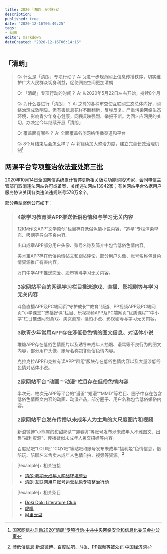 ```yaml
---
title: 2020「清朗」专项行动
description:
published: true
date: "2020-12-16T06:49:25"
tags:
- 动画
editor: markdown
dateCreated: "2020-12-16T06:14:16"
---
```


## 「清朗」

> Q: 什么是「清朗」专项行动？
> A: 为进一步规范网上信息传播秩序，切实维护广大人民群众切身利益，促使网络空间更加清朗
>
> Q: 「清朗」专项行动的时间？
> A: 从2020年5月22日左右开始，持续8个月
>
> Q: 为什么要进行「清朗」？
> A: 之前的各种审查使互联网生态总体向好，网络治理成效明显。但有害信息花样不断翻新，反弹反复。严重污染网络生态环境，影响青少年身心健康，网民反映强烈、举报不断。为回> 应网民的关切，办决定今年继续开展「清朗」
>
> Q: 覆盖面有哪些？
> A: 全面覆盖各类网络传播渠道和平台
>
> Q: 8个月结束后会怎么样？
> A: 将继续加大整治力度，建立完善长效治理机制[^20200822191351]

[^20200822191351]: [国家网信办启动2020“清朗”专项行动-中共中央网络安全和信息化委员会办公室](https://web.archive.org/web/20200822191351/http://www.cac.gov.cn/2020-05/22/c_1591689448656108.htm)

## 网课平台专项整治依法查处第三批

2020年10月14日全国网信系统累计暂停更新相关版块功能网站99家，会同电信主管部门取消违法网站许可或备案、关闭违法网站13942家；有关网站平台依据用户服务协议关闭各类违法违规账号578万余个。

部分典型案例公布如下：

> ### 4款学习教育类APP推送低俗色情和与学习无关内容
>
> 12KM作文APP“文学原创”栏目存在低俗色情小说内容，“追星”专栏渲染早恋、吸烟等导向不良内容。
>
> 出口成章APP部分用户头像、账号名称及简介中包含低俗色情内容。
>
> 美术宝APP存在低俗色情帖文和跟帖评论，部分用户头像、账号名称包含色情资源推广有害内容。
>
> 万门中学APP推送恋爱、股市等与学习无关内容。
>
> ### 3家网站平台的网课学习栏目推送游戏、直播、影视剧等与学习无关内容
>
> 斗鱼直播APP及PC端网页“守护成长”“教育”频道、PP视频APP及PC端网页“小学课堂”“热播好课”栏目、乐视视频APP及PC端网页“优质课程”“中小学”栏目推送网络游戏、美女直播、低俗小说、影视剧等与学习无关内容。
>
> ### 3款青少年常用APP存在涉低俗色情的图文信息、对话体小说
>
> 堆糖APP存在低俗色情图片以及诱导未成年人抽烟、谩骂等不良行为的图文内容，部分用户头像、账号名称包含低俗色情内容。
>
> 克拉克拉APP和克拉有读APP“群组”版块存在低俗色情内容以及大量涉低俗色情对话体小说。
>
> ### 2家网站平台“动画”“动漫”栏目存在低俗色情内容
>
> 半次元、柚次元APP等平台的“漫画”“短漫”“MMD”等栏目、圈子中存在包含低俗色情图文内容的动画、动漫产品，部分圈子、用户名称包含低俗媚俗内容。
>
> ### 2家网站平台发布传播以未成年人为主角的大尺度图片和视频
>
> 新浪微博“小熊座的甜甜奶茶”“迎春坊”等账号发布涉未成年人不雅图文、出售“福利资源”、传播疑似未成年人援交招嫖等内容。
>
> 百度贴吧“LOLI吧”“CQY吧”等贴吧和账号发布未成年“福利姬”色情信息，借陪玩、陪聊名义售卖未成年人色情自拍、视频等资源。[^20201216061157]

[^20201216061157]: [涉低俗信息 新浪微博、百度贴吧、斗鱼、PP视频等被处罚 中国经济网](https://web.archive.org/web/20201216061157/http://www.ce.cn/cysc/tech/gd2012/202010/14/t20201014_35888814.shtml)

<!--
+ [清除线上教育乱象还须强化平台责任--财经--人民网](https://web.archive.org/web/20201021165216/http://finance.people.com.cn/n1/2020/1016/c1004-31894233.html)
+ [“清朗”行动守护网络课堂-新华网](https://web.archive.org/web/20201216062032/http://www.xinhuanet.com/comments/2020-10/16/c_1126617525.htm)
-->

> [!example]+ 相关链接
>
> +   [清朗·暑期未成年人网络环境整治](/activities/清朗·暑期未成年人网络环境整治.md)
> +   [清朗·互联网用户账号运营乱象专项整治行动](/activities/清朗·互联网用户账号运营乱象专项整治行动.md)

> [!example]+ 相关条目
>
> +   [Doki Doki Literature Club](/game/Doki_Doki_Literature_Club.md)
> +   [虎嗅](/website/虎嗅.md)
> +   [阿里云盘](/software/阿里云盘.md)
